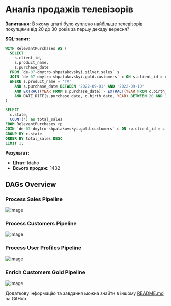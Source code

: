 # Аналіз продажів телевізорів

**Запитання:** В якому штаті було куплено найбільше телевізорів покупцями від 20 до 30 років за першу декаду вересня?

**SQL-запит:**
```sql
WITH RelevantPurchases AS (
  SELECT 
    s.client_id,
    s.product_name,
    s.purchase_date
  FROM `de-07-dmytro-shpatakovskyi.silver.sales` s
  JOIN `de-07-dmytro-shpatakovskyi.gold.customers` c ON s.client_id = c.client_id
  WHERE s.product_name = 'TV'
    AND s.purchase_date BETWEEN '2022-09-01' AND '2022-09-10'
    AND EXTRACT(YEAR FROM s.purchase_date) - EXTRACT(YEAR FROM c.birth_date) BETWEEN 20 AND 30
    AND DATE_DIFF(s.purchase_date, c.birth_date, YEAR) BETWEEN 20 AND 30
)

SELECT 
  c.state, 
  COUNT(*) as total_sales
FROM RelevantPurchases rp
JOIN `de-07-dmytro-shpatakovskyi.gold.customers` c ON rp.client_id = c.client_id
GROUP BY c.state
ORDER BY total_sales DESC
LIMIT 1;
```

**Результат:**
- **Штат:** Idaho
- **Всього продаж:** 1432


## DAGs Overview

### Process Sales Pipeline
![image](https://github.com/Dimitr119/final_task/assets/53143818/ef60efc3-e6d1-485a-ba33-df6a76f9e516)


### Process Customers Pipeline
![image](https://github.com/Dimitr119/final_task/assets/53143818/66d68706-5974-4519-b2a3-69d8504b5b91)


### Process User Profiles Pipeline
![image](https://github.com/Dimitr119/final_task/assets/53143818/191677c0-bc25-48cc-9535-c3683fae4ba2)


### Enrich Customers Gold Pipeline
![image](https://github.com/Dimitr119/final_task/assets/53143818/9635a7aa-161b-41d3-bf77-55856df64e56)


Додаткову інформацію та завдання можна знайти в іншому [README.md](https://github.com/robot-dreams-code/Data-Engineering-Golovata/blob/main/final_project/README.md) на GitHub.
